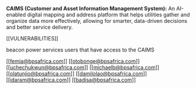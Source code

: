

**CAIMS (Customer and Asset Information Management System):** An AI-enabled digital mapping and address platform that helps utilities gather and organize data more effectively, allowing for smarter, data-driven decisions and better service delivery.


[[VULNERABILITIES]]




beacon power services users that have access to the CAIMS

[[femia@bpsafrica.com]]
[[otobonge@bpsafrica.com]]
[[uchechukwun@bpsafrica.com]]
[[michaelb@bpsafrica.com]]
[[olatunjio@bpsafrica.com]]
[[damilolao@bpsafrica.com]]
[[idaram@bpsafrica.com]]
[[badisa@bpsafrica.com]]